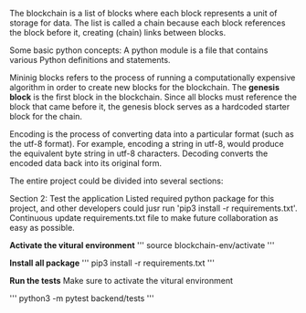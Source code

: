 The blockchain is a list of blocks where each block represents a unit of storage for data. The list is called a chain because each block references the block before it, creating (chain) links between blocks.

Some basic python concepts:
A python module is a file that contains various Python definitions and statements. 

Mininig blocks refers to the process of running a computationally expensive algorithm in order to create new blocks for the blockchain. 
The <b>genesis block</b> is the first block in the blockchain. Since all blocks must reference the block that came before it, the genesis block serves as a hardcoded starter block for the chain. 

Encoding is the process of converting data into a particular format (such as the utf-8 format). For example, encoding a string in utf-8, would produce the equivalent byte string in utf-8 characters. Decoding converts the encoded data back into its original form.


The entire project could be divided into several sections:

Section 2: Test the application
Listed required python package for this project, and other developers could jusr run 'pip3 install -r requirements.txt'. Continuous update requirements.txt file to make future collaboration as easy as possible. 


**Activate the vitural environment**
'''
source blockchain-env/activate
'''

**Install all package**
'''
pip3 install -r requirements.txt 
'''

**Run the tests**
Make sure to activate the vitural environment

'''
python3 -m pytest backend/tests
'''